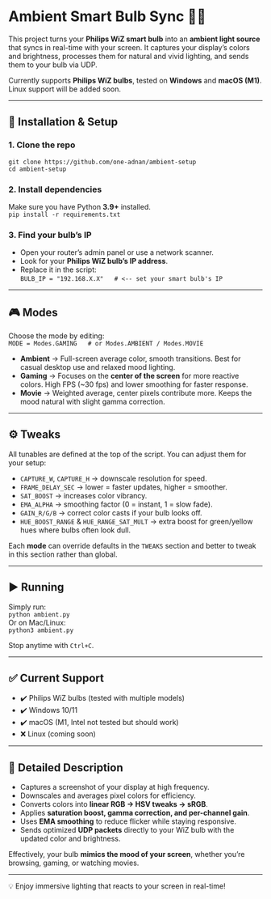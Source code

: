 # Ambient Smart Bulb Sync 🎨💡

This project turns your **Philips WiZ smart bulb** into an **ambient light source** that syncs in real-time with your screen. It captures your display’s colors and brightness, processes them for natural and vivid lighting, and sends them to your bulb via UDP.  

Currently supports **Philips WiZ bulbs**, tested on **Windows** and **macOS (M1)**. Linux support will be added soon.

---

## 🚀 Installation & Setup

### 1. Clone the repo
`git clone https://github.com/one-adnan/ambient-setup`  
`cd ambient-setup`

### 2. Install dependencies
Make sure you have Python **3.9+** installed.  
`pip install -r requirements.txt`

### 3. Find your bulb’s IP
- Open your router’s admin panel or use a network scanner.  
- Look for your **Philips WiZ bulb’s IP address**.  
- Replace it in the script:  
`BULB_IP = "192.168.X.X"   # <-- set your smart bulb's IP`

---

## 🎮 Modes

Choose the mode by editing:  
`MODE = Modes.GAMING   # or Modes.AMBIENT / Modes.MOVIE`  

- **Ambient** → Full-screen average color, smooth transitions. Best for casual desktop use and relaxed mood lighting.  
- **Gaming** → Focuses on the **center of the screen** for more reactive colors. High FPS (~30 fps) and lower smoothing for faster response.  
- **Movie** → Weighted average, center pixels contribute more. Keeps the mood natural with slight gamma correction.  

---

## ⚙️ Tweaks

All tunables are defined at the top of the script. You can adjust them for your setup:  

- `CAPTURE_W`, `CAPTURE_H` → downscale resolution for speed.  
- `FRAME_DELAY_SEC` → lower = faster updates, higher = smoother.  
- `SAT_BOOST` → increases color vibrancy.  
- `EMA_ALPHA` → smoothing factor (0 = instant, 1 = slow fade).  
- `GAIN_R/G/B` → correct color casts if your bulb looks off.  
- `HUE_BOOST_RANGE` & `HUE_RANGE_SAT_MULT` → extra boost for green/yellow hues where bulbs often look dull.  

Each **mode** can override defaults in the `TWEAKS` section and better to tweak in this section rather than global.

---

## ▶️ Running

Simply run:  
`python ambient.py`  
Or on Mac/Linux:  
`python3 ambient.py`  

Stop anytime with `Ctrl+C`.

---

## ✅ Current Support

- ✔️ Philips WiZ bulbs (tested with multiple models)  
- ✔️ Windows 10/11  
- ✔️ macOS (M1, Intel not tested but should work)  
- ❌ Linux (coming soon)  

---

## 📖 Detailed Description

- Captures a screenshot of your display at high frequency.  
- Downscales and averages pixel colors for efficiency.  
- Converts colors into **linear RGB → HSV tweaks → sRGB**.  
- Applies **saturation boost, gamma correction, and per-channel gain**.  
- Uses **EMA smoothing** to reduce flicker while staying responsive.  
- Sends optimized **UDP packets** directly to your WiZ bulb with the updated color and brightness.  

Effectively, your bulb **mimics the mood of your screen**, whether you’re browsing, gaming, or watching movies.

---

💡 Enjoy immersive lighting that reacts to your screen in real-time!


